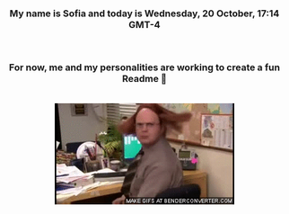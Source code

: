 


<div align="center">
<h3 >My name is Sofia and today is Wednesday, 20 October, 17:14 GMT-4</h3><br>
<h3 >For now, me and my personalities are working to create a fun Readme 👋
</h3><br>
<img src='img/dwight.gif' alt='working...'/>
</div>
